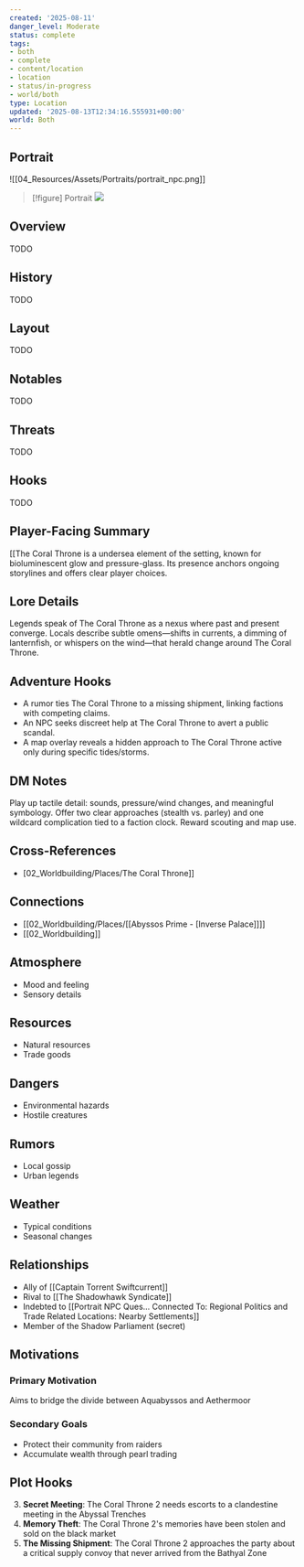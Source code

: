 ```yaml
---
created: '2025-08-11'
danger_level: Moderate
status: complete
tags:
- both
- complete
- content/location
- location
- status/in-progress
- world/both
type: Location
updated: '2025-08-13T12:34:16.555931+00:00'
world: Both
---
```


## Portrait
![[04_Resources/Assets/Portraits/portrait_npc.png]]

> [!figure] Portrait
![](04_Resources/Assets/Portraits/portrait-npc-the-coral-throne-syndicate-the-coral-throne-syndicate.svg)

## Overview

TODO
## History

TODO
## Layout

TODO
## Notables

TODO
## Threats

TODO
## Hooks

TODO

## Player-Facing Summary

[[The Coral Throne is a undersea element of the setting, known for bioluminescent glow and pressure-glass. Its presence anchors ongoing storylines and offers clear player choices.

## Lore Details

Legends speak of The Coral Throne as a nexus where past and present converge. Locals describe subtle omens—shifts in currents, a dimming of lanternfish, or whispers on the wind—that herald change around The Coral Throne.

## Adventure Hooks

- A rumor ties The Coral Throne to a missing shipment, linking factions with competing claims.
- An NPC seeks discreet help at The Coral Throne to avert a public scandal.
- A map overlay reveals a hidden approach to The Coral Throne active only during specific tides/storms.

## DM Notes

Play up tactile detail: sounds, pressure/wind changes, and meaningful symbology. Offer two clear approaches (stealth vs. parley) and one wildcard complication tied to a faction clock. Reward scouting and map use.

## Cross-References

- [02_Worldbuilding/Places/The Coral Throne]]

<!-- enriched: true -->

## Connections

- [[02_Worldbuilding/Places/[[Abyssos Prime - [Inverse Palace]]]]
- [[02_Worldbuilding]]

## Atmosphere
- Mood and feeling
- Sensory details

## Resources
- Natural resources
- Trade goods

## Dangers
- Environmental hazards
- Hostile creatures

## Rumors
- Local gossip
- Urban legends

## Weather
- Typical conditions
- Seasonal changes


## Relationships
- Ally of [[Captain Torrent Swiftcurrent]]
- Rival to [[The Shadowhawk Syndicate]]
- Indebted to [[Portrait NPC Ques... Connected To: Regional Politics and Trade Related Locations: Nearby Settlements]]
- Member of the Shadow Parliament (secret)

## Motivations
### Primary Motivation
Aims to bridge the divide between Aquabyssos and Aethermoor

### Secondary Goals
- Protect their community from raiders
- Accumulate wealth through pearl trading

## Plot Hooks
3. **Secret Meeting**: The Coral Throne 2 needs escorts to a clandestine meeting in the Abyssal Trenches
4. **Memory Theft**: The Coral Throne 2's memories have been stolen and sold on the black market
1. **The Missing Shipment**: The Coral Throne 2 approaches the party about a critical supply convoy that never arrived from the Bathyal Zone